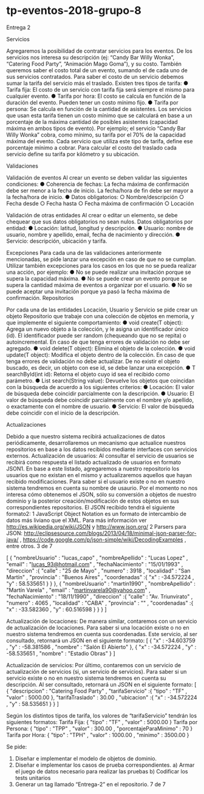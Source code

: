 # tp-eventos-2018-grupo-8

Entrega 2

Servicios

Agregaremos la posibilidad de contratar servicios para los eventos. De los servicios nos
interesa su descripción (ej: “Candy Bar Willy Wonka”, “Catering Food Party”, “Animación Mago
Goma”), y su costo. También queremos saber el costo total de un evento, sumando el de cada
uno de sus servicios contratados.
Para saber el costo de un servicio debemos sumar la tarifa del servicio más el traslado. Existen
tres tipos de tarifa:
   ● Tarifa fija: El costo de un servicio con tarifa fija será siempre el mismo para cualquier
  evento.
  ● Tarifa por hora: El costo se calcula en función de la duración del evento. Pueden tener
  un costo mínimo fijo.
  ● Tarifa por persona: Se calcula en función de la cantidad de asistentes. Los servicios
  que usan esta tarifa tienen un costo mínimo que se calculará en base a un porcentaje
  de la máxima cantidad de posibles asistentes (capacidad máxima en ambos tipos de
  evento). Por ejemplo; el servicio “Candy Bar Willy Wonka” cobra, como mínimo, su tarifa
  por el 70% de la capacidad máxima del evento. Cada servicio que utiliza este tipo de
  tarifa, define ese porcentaje mínimo a cobrar.
  Para calcular el costo del traslado cada servicio define su tarifa por kilómetro y su ubicación.
  
Validaciones

Validación de eventos
Al crear un evento se deben validar las siguientes condiciones:
  ● Coherencia de fechas: La fecha máxima de confirmación debe ser menor a la fecha de
  inicio. La fecha/hora de fin debe ser mayor a la fecha/hora de inicio.
  ● Datos obligatorios:
    ○ Nombre/descripción
    ○ Fecha desde
    ○ Fecha hasta
    ○ Fecha máxima de confirmación
    ○ Locación
    
Validación de otras entidades
Al crear o editar un elemento, se debe chequear que sus datos obligatorios no sean nulos.
Datos obligatorios por entidad:
  ● Locación: latitud, longitud y descripción.
  ● Usuario: nombre de usuario, nombre y apellido, email, fecha de nacimiento y dirección.
  ● Servicio: descripción, ubicación y tarifa.
  
Excepciones
Para cada una de las validaciones anteriormente mencionadas, se pide lanzar una excepción
en caso de que no se cumplan.
Utilizar también excepciones para los casos en los que no se pueda realizar una acción, por
ejemplo:
  ● No se puede realizar una invitación porque se supera la capacidad máxima.
  ● No se puede crear un evento porque se supera la cantidad máxima de eventos a
  organizar por el usuario.
  ● No se puede aceptar una invitación porque ya pasó la fecha máxima de confirmación.
  Repositorios
  
Por cada una de las entidades Locación, Usuario y Servicio se pide crear un objeto Repositorio
que trabaje con una colección de objetos en memoria, y que implemente el siguiente
comportamiento:
  ● void create(T object): Agrega un nuevo objeto a la colección, y le asigna un
  identificador único (id). El identificador puede ser random (chequeando que no se repita)
  o autoincremental. En caso de que tenga errores de validación no debe ser agregado.
  ● void delete(T object): Elimina el objeto de la colección.
  ● void update(T object): Modifica el objeto dentro de la colección. En caso de que tenga
  errores de validación no debe actualizar. De no existir el objeto buscado, es decir, un
  objeto con ese id, se debe lanzar una excepción.
  ● T searchById(int id): Retorna el objeto cuyo id sea el recibido como parámetro.
  ● List<T> search(String value): Devuelve los objetos que coincidan con la búsqueda de
  acuerdo a los siguientes criterios:
    ● Locación: El valor de búsqueda debe coincidir parcialmente con la descripción.
    ● Usuario: El valor de búsqueda debe coincidir parcialmente con el nombre y/o
    apellido, o exactamente con el nombre de usuario.
    ● Servicio: El valor de búsqueda debe coincidir con el inicio de la descripción.
    
Actualizaciones

Debido a que nuestro sistema recibirá actualizaciones de datos periódicamente,
desarrollaremos un mecanismo que actualice nuestros repositorios en base a los datos
recibidos mediante interfaces con servicios externos.
Actualización de usuarios:
Al consultar el servicio de usuarios se recibirá como respuesta el listado actualizado de
usuarios en formato JSON1. En base a este listado, agregaremos a nuestro repositorio los
usuarios que no existan en el mismo y actualizaremos aquellos que hayan recibido
modificaciones. Para saber si el usuario existe o no en nuestro sistema tendremos en cuenta su
nombre de usaurio.
Por el momento no nos interesa cómo obtenemos el JSON, sólo su conversión a objetos de
nuestro dominio y la posterior creación/modificación de estos objetos en sus correspondientes
repositorios.
El JSON recibido tendrá el siguiente formato2:
1 JavaScript Object Notation es un formato de intercambio de datos más liviano que el XML. Para más información ver
http://es.wikipedia.org/wiki/JSON y http://www.json.org/
2 Parsers para JSON: http://eclipsesource.com/blogs/2013/04/18/minimal-json-parser-for-java/ ,
https://code.google.com/p/json-simple/wiki/DecodingExamples , entre otros.
3 de 7

[
{
"nombreUsuario" : "lucas_capo" ,
"nombreApellido" : "Lucas Lopez" ,
"email" : "lucas_93@hotmail.com" ,
"fechaNacimiento" : "15/01/1993" ,
"direccion" :{
"calle" : "25 de Mayo" ,
"numero" : 3918 ,
"localidad" : "San Martín" ,
"provincia" : "Buenos Aires" ,
"coordenadas" :{
"x" : -34.572224 ,
"y" : 58.535651
}
}
},
{
"nombreUsuario" : "martin1990" ,
"nombreApellido" : "Martín Varela" ,
"email" : "martinvarela90@yahoo.com" ,
"fechaNacimiento" : "18/11/1990" ,
"direccion" :{
"calle" : "Av. Triunvirato" ,
"numero" : 4065 ,
"localidad" : "CABA" ,
"provincia" : "" ,
"coordenadas" :{
"x" : -33.582360 ,
"y" : 60.516598
}
}
}
]

Actualización de locaciones:
De manera similar, contaremos con un servicio de actualización de locaciones. Para saber si
una locación existe o no en nuestro sistema tendremos en cuenta sus coordenadas.
Este servicio, al ser consultado, retornará un JSON en el siguiente formato:
[
{
"x" : -34.603759 ,
"y" : -58.381586 ,
"nombre" : "Salón El Abierto"
},
{
"x" : -34.572224 ,
"y" : -58.535651 ,
"nombre" : "Estadio Obras"
}
]

Actualización de servicios:
Por último, contaremos con un servicio de actualización de servicios (si, un servicio de
servicios). Para saber si un servicio existe o no en nuestro sistema tendremos en cuenta su
descripción. Al ser consultado, retornará un JSON en el siguiente formato:
[
{
"descripcion" : "Catering Food Party" ,
"tarifaServicio" :{
"tipo" : "TF" ,
"valor" : 5000.00
},
"tarifaTraslado" : 30.00 ,
"ubicacion" :{
"x" : -34.572224 ,
"y" : 58.535651
}
}
]

Según los distintos tipos de tarifa, los valores de “tarifaServicio” tendrán los siguientes
formatos:
Tarifa Fija:
{
"tipo" : "TF" ,
"valor" : 5000.00
}
Tarifa por Persona:
{
"tipo" : "TPP" ,
"valor" : 300.00 ,
"porcentajeParaMinimo" : 70
}
Tarifa por Hora:
{
"tipo" : "TPH" ,
"valor" : 1000.00 ,
"minimo" : 3500.00
}


Se pide:
1) Diseñar e implementar el modelo de objetos de dominio.
2) Diseñar e implementar los casos de prueba correspondientes.
a) Armar el juego de datos necesario para realizar las pruebas
b) Codificar los tests unitarios
3) Generar un tag llamado “Entrega-2” en el repositorio.
7 de 7
